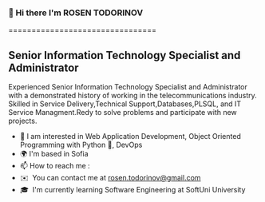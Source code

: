 ### 👋 Hi there I'm ROSEN TODORINOV
================================

Senior Information Technology Specialist and Administrator
----------------------------------------------------------
Experienced Senior Information Technology Specialist and Administrator with a demonstrated history of working in the telecommunications industry. Skilled in Service Delivery,Technical Support,Databases,PLSQL, and IT Service Managment.Redy to solve problems and participate with new projects.

* 👀 I am interested in Web Application Development, Object Oriented Programming with Python 🐍, DevOps
* 🌍  I'm based in Sofia
* 📫 How to reach me :
* ✉️  You can contact me at [rosen.todorinov@gmail.com](mailto:rosen.todorinov@gmail.com)
* 🎓  I'm currently learning Software Engineering at SoftUni University


<!--
**RTodorinov/RTodorinov** is a ✨ _special_ ✨ repository because its `README.md` (this file) appears on your GitHub profile.

Here are some ideas to get you started:

- 🔭 I’m currently working on ...
- 🌱 I’m currently learning ...
- 👯 I’m looking to collaborate on ...
- 🤔 I’m looking for help with ...
- 💬 Ask me about ...
- 📫 How to reach me: ...
- 😄 Pronouns: ...
- ⚡ Fun fact: ...
-->
